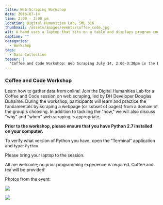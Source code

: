 ```yaml
---
title: Web Scraping Workshop
date: 2016-07-14 
time: 2:00 - 3:00 pm
location: Digital Humanities Lab, SML 316
thumbnail: /assets/images/events/coffee_code.jpg
alt: A hand uses a laptop that sits on a table and displays program code.
caption: ""
categories: 
  - Workshop
tags:
  - Data Collection
teaser: |
  "Coffee and Code Workshop: Web Scraping July 14, 2:00-3:30pm in the Digital Humanities Lab (SML 316) Learn how to gather data from online! Join the Digital Humanities Lab for a Coffee and Code session..."
---
```


### Coffee and Code Workshop
    
Learn how to gather data from online! Join the Digital Humanities Lab for a Coffee and Code session on web scraping, led by DH Developer Douglas Duhaime. During the workshop, participants will learn and practice the fundamentals by scraping a webpage (or subset of pages) from a domain of the group's choosing. In addition to tackling the "how," we will also discuss "why" and "when" web scraping is appropriate.
   
**Prior to the workshop, please ensure that you have Python 2.7 installed on your computer.**
    
To verify what version of Python you have, open the "Terminal" application and type: `Python`

Please bring your laptop to the session.

All are welcome; no prior programming experience is required. Coffee and tea will be provided!
   
Photos from the event:
   
[<img src="http://web.library.yale.edu/sites/default/files/resize/images/web%20scraping%2C%20Doug-264x225.jpg" />](http://web.library.yale.edu/sites/default/files/images/web%20scraping%2C%20Doug.jpg)

[<img src="http://web.library.yale.edu/sites/default/files/resize/images/IMG_0658-303x225.JPG" />](http://web.library.yale.edu/sites/default/files/images/IMG_0658.JPG)